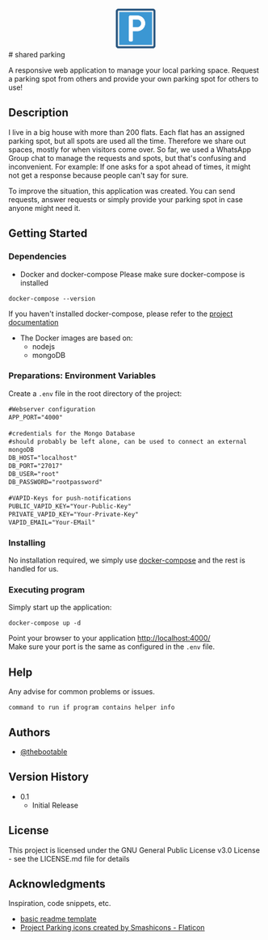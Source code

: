 <div align="center">
<img src="www/img/parking.png" alt="parking" width="80" height="80"/>
</div>
# shared parking

 A responsive web application to manage your local parking space. Request a parking spot from others and provide your own parking spot for others to use!

## Description

I live in a big house with more than 200 flats. Each flat has an assigned parking spot, but all spots are used all the time.
Therefore we share out spaces, mostly for when visitors come over.
So far, we used a WhatsApp Group chat to manage the requests and spots, but that's confusing and inconvenient.
For example: If one asks for a spot ahead of times, it might not get a response because people can't say for sure.

To improve the situation, this application was created.
You can send requests, answer requests or simply provide your parking spot in case anyone might need it. 

## Getting Started

### Dependencies

* Docker and docker-compose
Please make sure docker-compose is installed
```
docker-compose --version
```

If you haven't installed docker-compose, please refer to the [project documentation](https://docs.docker.com/compose/install/)

* The Docker images are based on:
    * nodejs
    * mongoDB

### Preparations: Environment Variables
Create a `.env` file in the root directory of the project:
```
#Webserver configuration
APP_PORT="4000"

#credentials for the Mongo Database
#should probably be left alone, can be used to connect an external mongoDB
DB_HOST="localhost"
DB_PORT="27017"
DB_USER="root"
DB_PASSWORD="rootpassword"

#VAPID-Keys for push-notifications
PUBLIC_VAPID_KEY="Your-Public-Key"
PRIVATE_VAPID_KEY="Your-Private-Key"
VAPID_EMAIL="Your-EMail"
```

### Installing

No installation required, we simply use [docker-compose](https://docs.docker.com/compose/install/) and the rest is handled for us.

### Executing program

Simply start up the application:
```
docker-compose up -d
```
Point your browser to your application [http://localhost:4000/](http://localhost:4000/)  
Make sure your port is the same as configured in the `.env` file.

## Help

Any advise for common problems or issues.
```
command to run if program contains helper info
```

## Authors

* [@thebootable](https://github.com/thebootable)

## Version History

* 0.1
    * Initial Release

## License

This project is licensed under the GNU General Public License v3.0 License - see the LICENSE.md file for details

## Acknowledgments

Inspiration, code snippets, etc.
* [basic readme template](https://gist.github.com/DomPizzie/7a5ff55ffa9081f2de27c315f5018afc)
* [Project Parking icons created by Smashicons - Flaticon](https://www.flaticon.com/free-icons/parking)
